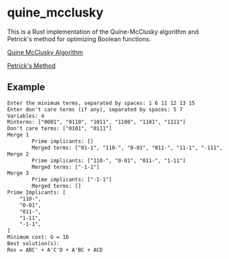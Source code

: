 # quine_mcclusky

This is a Rust implementation of the Quine-McClusky algorithm and Petrick's method for optimizing Boolean functions.

[Quine McClusky Algorithm](https://en.wikipedia.org/wiki/Quine%E2%80%93McCluskey_algorithm)

[Petrick's Method](https://en.wikipedia.org/wiki/Petrick%27s_method)

## Example

```txt
Enter the minimum terms, separated by spaces: 1 6 11 12 13 15
Enter don't care terms (if any), separated by spaces: 5 7
Variables: 4
Minterms: ["0001", "0110", "1011", "1100", "1101", "1111"]
Don't care terms: ["0101", "0111"]
Merge 1
        Prime implicants: []
        Merged terms: ["01-1", "110-", "0-01", "011-", "11-1", "-111", "-101", "1-11"]
Merge 2
        Prime implicants: ["110-", "0-01", "011-", "1-11"]
        Merged terms: ["-1-1"]
Merge 3
        Prime implicants: ["-1-1"]
        Merged terms: []
Prime Implicants: [
    "110-",
    "0-01",
    "011-",
    "1-11",
    "-1-1",
]
Minimum cost: G = 16
Best solution(s):
Res = ABC' + A'C'D + A'BC + ACD
```